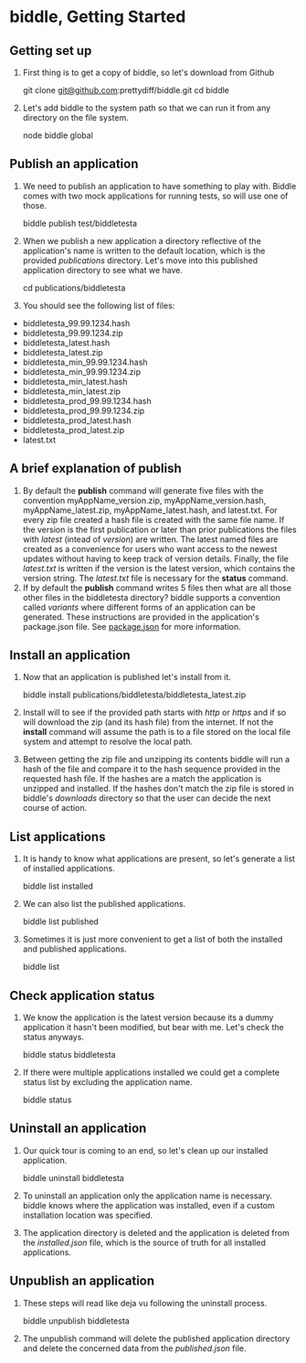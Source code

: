 # biddle, Getting Started

## Getting set up
1. First thing is to get a copy of biddle, so let's download from Github

    git clone git@github.com:prettydiff/biddle.git
    cd biddle
2. Let's add biddle to the system path so that we can run it from any directory on the file system.

    node biddle global
## Publish an application
1. We need to publish an application to have something to play with. Biddle comes with two mock applications for running tests, so will use one of those.

    biddle publish test/biddletesta

2. When we publish a new application a directory reflective of the application's name is written to the default location, which is the provided *publications* directory.  Let's move into this published application directory to see what we have.

    cd publications/biddletesta

3. You should see the following list of files:
  * biddletesta_99.99.1234.hash
  * biddletesta_99.99.1234.zip
  * biddletesta_latest.hash
  * biddletesta_latest.zip
  * biddletesta_min_99.99.1234.hash
  * biddletesta_min_99.99.1234.zip
  * biddletesta_min_latest.hash
  * biddletesta_min_latest.zip
  * biddletesta_prod_99.99.1234.hash
  * biddletesta_prod_99.99.1234.zip
  * biddletesta_prod_latest.hash
  * biddletesta_prod_latest.zip
  * latest.txt

## A brief explanation of publish
1. By default the **publish** command will generate five files with the convention myAppName_version.zip, myAppName_version.hash, myAppName_latest.zip, myAppName_latest.hash, and latest.txt.  For every zip file created a hash file is created with the same file name.  If the version is the first publication or later than prior publications the files with *latest* (intead of *version*) are written.  The latest named files are created as a convenience for users who want access to the newest updates without having to keep track of version details.  Finally, the file *latest.txt* is written if the version is the latest version, which contains the version string.  The *latest.txt* file is necessary for the **status** command.
2. If by default the **publish** command writes 5 files then what are all those other files in the biddletesta directory?  biddle supports a convention called *variants* where different forms of an application can be generated.  These instructions are provided in the application's package.json file.  See [package.json](package.md) for more information.

## Install an application
1. Now that an application is published let's install from it.

    biddle install publications/biddletesta/biddletesta_latest.zip

2. Install will to see if the provided path starts with *http* or *https* and if so will download the zip (and its hash file) from the internet.  If not the **install** command will assume the path is to a file stored on the local file system and attempt to resolve the local path.
3. Between getting the zip file and unzipping its contents biddle will run a hash of the file and compare it to the hash sequence provided in the requested hash file.  If the hashes are a match the application is unzipped and installed.  If the hashes don't match the zip file is stored in biddle's *downloads* directory so that the user can decide the next course of action.

## List applications
1. It is handy to know what applications are present, so let's generate a list of installed applications.

    biddle list installed

2. We can also list the published applications.

    biddle list published

3. Sometimes it is just more convenient to get a list of both the installed and published applications.

    biddle list

## Check application status
1. We know the application is the latest version because its a dummy application it hasn't been modified, but bear with me.  Let's check the status anyways.

    biddle status biddletesta

2. If there were multiple applications installed we could get a complete status list by excluding the application name.

    biddle status

## Uninstall an application
1. Our quick tour is coming to an end, so let's clean up our installed application.

    biddle uninstall biddletesta

2. To uninstall an application only the application name is necessary.  biddle knows where the application was installed, even if a custom installation location was specified.
3. The application directory is deleted and the application is deleted from the *installed.json* file, which is the source of truth for all installed applications.

## Unpublish an application
1. These steps will read like deja vu following the uninstall process.

    biddle unpublish biddletesta

2. The unpublish command will delete the published application directory and delete the concerned data from the *published.json* file.
